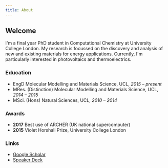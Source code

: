 ```yaml
---
title: About
---
```


## Welcome

I'm a final year PhD student in Computational Chemistry at University
College London. My research is focussed on the discovery and analysis
of new and existing materials for energy applications. Currently, I'm
particularly interested in photovoltaics and thermoelectrics.

### Education

 - EngD Molecular Modelling and Materials Science, UCL, *2015 – present*
 - MRes. (Distinction) Molecular Modelling and Materials Science, UCL, *2014 – 2015*
 - MSci. (Hons) Natural Sciences, UCL, *2010 – 2014*


### Awards

 - **2017** Best use of ARCHER (UK national supercomputer)
 - **2015** Violet Horshall Prize, University College London

### Links
 - [Google Scholar](https://scholar.google.co.uk/citations?user=nVJFXWwAAAAJ)
 - [Speaker Deck](https://speakerdeck.com/utf)
